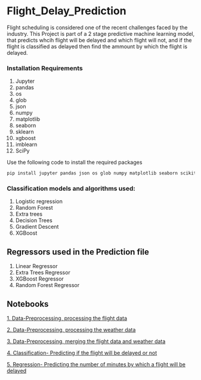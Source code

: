# Flight_Delay_Prediction
Flight scheduling is considered one of the recent challenges faced by the industry. This Project is part of a 2 stage predictive machine learning model, that predicts whcih flight will be delayed and which flight will not, and if the flight is classified as delayed then  find the ammount by which the flight is delayed.

### Installation Requirements
1. Jupyter
2. pandas
3. os
4. glob
5. json
6. numpy
7. matplotlib
8. seaborn
9. sklearn
10. xgboost
11. imblearn
12. SciPy

Use the following code to install the required packages
```python 
pip install jupyter pandas json os glob numpy matplotlib seaborn scikit-learn sklearn xgboost imblearn imbalanced-learn scipy
```

### Classification models and algorithms used:
1. Logistic regression 
2. Random Forest
3. Extra trees
4. Decision Trees
5. Gradient Descent 
5. XGBoost

## Regressors used in the Prediction file
1. Linear Regressor
2. Extra Trees Regressor
3. XGBoost Regressor
4. Random Forest Regressor

## Notebooks 

[1. Data-Preprocessing, processing the flight data](https://github.com/GV-9wj/Flight_Delay_Prediction/blob/master/Datapreprocessing1_Flight_Data.ipynb)

[2. Data-Preprocessing, processing the weather data](https://github.com/GV-9wj/Flight_Delay_Prediction/blob/master/Datapreprocessing2_Weather_Data.ipynb)

[3. Data-Preprocessing, merging the flight data and weather data](https://github.com/GV-9wj/Flight_Delay_Prediction/blob/master/Datapreprocessing3_Merging_Data.ipynb)

[4. Classification- Predicting if the flight will be delayed or not](https://github.com/GV-9wj/Flight_Delay_Prediction/blob/master/Classification_Delayed_or_Not.ipynb)

[5. Regression- Predicting the number of minutes by which a flight will be delayed](https://github.com/GV-9wj/Flight_Delay_Prediction/blob/master/Prediction_in_Minutes.ipynb)
